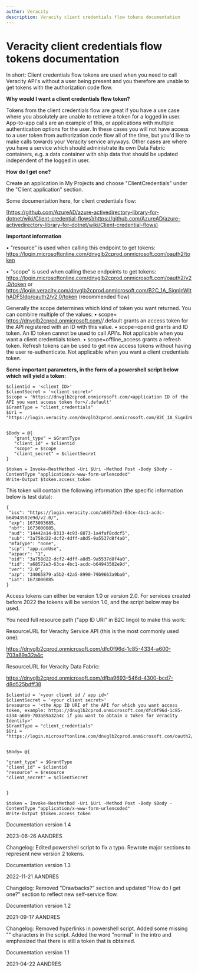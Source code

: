 ```yaml
---
author: Veracity
description: Veracity client credentials flow tokens documentation
---
```


# Veracity client credentials flow tokens documentation

In short: Client credentials flow tokens are used when you need to call Veracity API's without a user being present and you therefore are unable to get tokens with the authorization code flow. 

**Why would I want a client credentials flow token?**

Tokens from the client credentials flow are great if you have a use case where you absolutely are unable to retrieve a token for a logged in user. App-to-app calls are an example of this, or applications with multiple authentication options for the user. In these cases you will not have access to a user token from authorization code flow all of the time, but you&#39;d like to make calls towards your Veracity service anyways. Other cases are where you have a service which should administrate its own Data Fabric containers, e.g. a data container with ship data that should be updated independent of the logged in user. 

**How do I get one?**

Create an application in My Projects and choose "ClientCredentials" under the "Client application" section.

Some documentation here, for client credentials flow:

[https://github.com/AzureAD/azure-activedirectory-library-for-dotnet/wiki/Client-credential-flows](https://github.com/AzureAD/azure-activedirectory-library-for-dotnet/wiki/Client-credential-flows)

**Important information**

•	"resource" is used when calling this endpoint to get tokens: 
https://login.microsoftonline.com/dnvglb2cprod.onmicrosoft.com/oauth2/token

•	"scope" is used when calling these endpoints to get tokens: 
https://login.microsoftonline.com/dnvglb2cprod.onmicrosoft.com/oauth2/v2.0/token
or
https://login.veracity.com/dnvglb2cprod.onmicrosoft.com/B2C_1A_SignInWIthADFSIdp/oauth2/v2.0/token (recommended flow)

Generally the scope determines which kind of token you want returned. You can combine multiple of the values:
•	scope= https://dnvglb2cprod.onmicrosoft.com/<client id value>/.default grants an access token for the API registered with an ID with this value.
•	scope=openid grants and ID token. An ID token cannot be used to call API's. Not applicable when you want a client credentials token.
•	scope=offline_access grants a refresh token. Refresh tokens can be used to get new access tokens without having the user re-authenticate. Not applicable when you want a client credentials token.

**Some important parameters, in the form of a powershell script below which will yield a token:**


    $clientid = '<client ID>'
    $clientSecret = '<client secret>'
    $scope = 'https://dnvglb2cprod.onmicrosoft.com/<application ID of the API you want access token for>/.default'
    $GrantType = "client_credentials"
    $Uri = "https://login.veracity.com/dnvglb2cprod.onmicrosoft.com/B2C_1A_SignInWIthADFSIdp/oauth2/v2.0/token"
 
 
    $Body = @{
       "grant_type" = $GrantType
       "client_id" = $clientid
       "scope" = $scope
       "client_secret" = $clientSecret
    }
 
    $token = Invoke-RestMethod -Uri $Uri -Method Post -Body $Body -ContentType "application/x-www-form-urlencoded"
    Write-Output $token.access_token

This token will contain the following information (the specific information below is test data): 

    {
     "iss": "https://login.veracity.com/a68572e3-63ce-4bc1-acdc-b64943502e9d/v2.0/",
     "exp": 1673003685,
     "nbf": 1673000085,
     "aud": "14442a14-0313-4c93-8873-1a4faf8cdcf5",
     "sub": "3a758d22-dcf2-4dff-a8d5-9a5537d8f4a0",
     "mfaType": "none",
     "scp": "app.canUse",
     "azpacr": "1",
     "oid": "3a758d22-dcf2-4dff-a8d5-9a5537d8f4a0",
     "tid": "a68572e3-63ce-4bc1-acdc-b64943502e9d",
     "ver": "2.0",
     "azp": "34065879-a5b2-42a5-8990-79b9663a9ba0",
     "iat": 1673000085
    }



Access tokens can either be version 1.0 or version 2.0.
For services created before 2022 the tokens will be version 1.0, and the script below may be used.

You need full resource path (&quot;app ID URI&quot; in B2C lingo) to make this work:

ResourceURL for Veracity Service API (this is the most commonly used one):

https://dnvglb2cprod.onmicrosoft.com/dfc0f96d-1c85-4334-a600-703a89a32a4c

ResourceURL for Veracity Data Fabric:

https://dnvglb2cprod.onmicrosoft.com/dfba9693-546d-4300-bcd7-d8d525bdff38


    $clientid = '<your client id / app id>'
    $clientSecret = '<your client secret>'
    $resource = '<the App ID URI of the API for which you want access token, example: https://dnvglb2cprod.onmicrosoft.com/dfc0f96d-1c85-4334-a600-703a89a32a4c if you want to obtain a token for Veracity Identity>'
    $GrantType = "client_credentials"
    $Uri = "https://login.microsoftonline.com/dnvglb2cprod.onmicrosoft.com/oauth2/token"


    $Body= @{

    "grant_type" = $GrantType
    "client_id" = $clientid
    "resource" = $resource
    "client_secret" = $clientSecret


    }

    $token = Invoke-RestMethod -Uri $Uri -Method Post -Body $Body -ContentType "application/x-www-form-urlencoded"
    Write-Output $token.access_token 

Documentation version 1.4

2023-06-26 AANDRES

Changelog: Edited powershell script to fix a typo. Rewrote major sections to represent new version 2 tokens.

Documentation version 1.3

2022-11-21 AANDRES

Changelog: Removed "Drawbacks?" section and updated "How do I get one?" section to reflect new self-service flow.

Documentation version 1.2

2021-09-17 AANDRES

Changelog: Removed hyperlinks in powershell script. Added some missing &quot;&quot; characters in the script. Added the word &quot;normal&quot; in the intro and emphasized that there is still a token that is obtained.

Documentation version 1.1

2021-04-22 AANDRES
